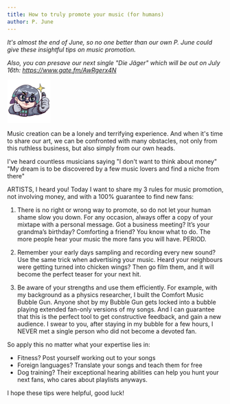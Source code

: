 ```yaml
---
title: How to truly promote your music (for humans)
author: P. June
---
```


*It's almost the end of June, so no one better than our own P. June could give these insightful tips on music promotion.*

*Also, you can presave our next single "Die Jäger" which will be out on July 16th: <https://www.gate.fm/AwRgerx4N>*

<img src="/assets/img/reactions/june-ok.webp" alt="June is happy to give advice" width="20%"/>

Music creation can be a lonely and terrifying experience.
And when it's time to share our art, we can be confronted with many obstacles, not only from this ruthless business, but also simply from our own heads.

I've heard countless musicians saying
"I don't want to think about money"
"My dream is to be discovered by a few music lovers and find a niche from there"

ARTISTS, I heard you!
Today I want to share my 3 rules for music promotion, not involving money, and with a 100% guarantee to find new fans:

1. There is no right or wrong way to promote, so do not let your human shame slow you down.
For any occasion, always offer a copy of your mixtape with a personal message.
Got a business meeting? It’s your grandma’s birthday? Comforting a friend? You know what to do.
The more people hear your music the more fans you will have. PERIOD.

2. Remember your early days sampling and recording every new sound? Use the same trick when advertising your music.
Heard your neighbours were getting turned into chicken wings? Then go film them, and it will become the perfect teaser for your next hit.

3. Be aware of your strengths and use them efficiently.
For example, with my background as a physics researcher, I built the Comfort Music Bubble Gun.
Anyone shot by my Bubble Gun gets locked into a bubble playing extended fan-only versions of my songs. And I can guarantee that this is the perfect tool to get constructive feedback, and gain a new audience. I swear to you, after staying in my bubble for a few hours, I NEVER met a single person who did not become a devoted fan.

So apply this no matter what your expertise lies in:
- Fitness? Post yourself working out to your songs
- Foreign languages? Translate your songs and teach them for free
- Dog training? Their exceptional hearing abilities can help you hunt your next fans, who cares about playlists anyways.

I hope these tips were helpful, good luck!
